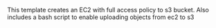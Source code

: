 This template creates an EC2 with full access policy to s3 bucket. Also includes a bash script to enable uploading objects from ec2 to s3